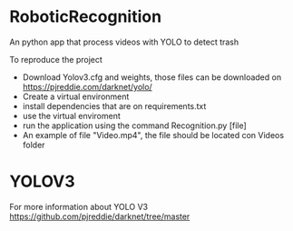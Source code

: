 # RoboticRecognition
An python app that process videos with YOLO to detect trash 

To reproduce the project
- Download Yolov3.cfg and weights, those files can be downloaded on https://pjreddie.com/darknet/yolo/
- Create a virtual environment
- install dependencies that are on requirements.txt
- use the virtual enviroment
- run the application using the command Recognition.py [file]
- An example of file "Video.mp4", the file should be located con Videos folder


# YOLOV3
For more information about YOLO V3 https://github.com/pjreddie/darknet/tree/master
